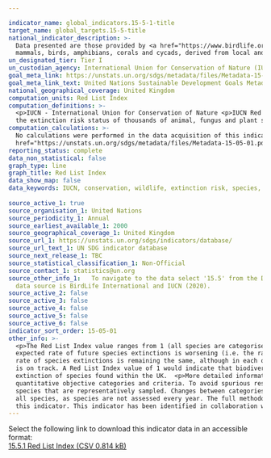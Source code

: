 ```yaml
---

indicator_name: global_indicators.15-5-1-title
target_name: global_targets.15-5-title
national_indicator_description: >-
  Data presented are those provided by <a href="https://www.birdlife.org/redlist">BirdLife International<a/> and the <a href="https://www.iucnredlist.org/">IUCN (2020)<a/> to the UN. The Red List Index is based on global estimates of the extinction risk (IUCN Red List categories) of all
  mammals, birds, amphibians, corals and cycads, derived from local and national data, disaggregated to the national scale and weighted by the proportion of each species's distribution in the country or region.
un_designated_tier: Tier I
un_custodian_agency: International Union for Conservation of Nature (IUCN), BirdLife International (BLI)
goal_meta_link: https://unstats.un.org/sdgs/metadata/files/Metadata-15-05-01.pdf
goal_meta_link_text: United Nations Sustainable Development Goals Metadata (PDF 440 KB)
national_geographical_coverage: United Kingdom
computation_units: Red List Index
computation_definitions: >-
  <p>IUCN - International Union for Conservation of Nature <p>IUCN Red List - The IUCN Red List of Threatened Species is internationally recognised as the most respected and robust inventory of global species conservation status.  It provides a standard and repeatable method for assessing
  the extinction risk status of thousands of animal, fungus and plant species.
computation_calculations: >-
  No calculations were performed in the data acquisition of this indicator as appropriate data was readily available in the final format specified by this indicator. For detail on calculations made prior to acquisition see the <a
  href="https://unstats.un.org/sdgs/metadata/files/Metadata-15-05-01.pdf">global metadata</a>.
reporting_status: complete
data_non_statistical: false
graph_type: line
graph_title: Red List Index
data_show_map: false
data_keywords: IUCN, conservation, wildlife, extinction risk, species, climate change, biodiversity, environment
  
source_active_1: true
source_organisation_1: United Nations
source_periodicity_1: Annual
source_earliest_available_1: 2000
source_geographical_coverage_1: United Kingdom
source_url_1: https://unstats.un.org/sdgs/indicators/database/
source_url_text_1: UN SDG indicator database
source_next_release_1: TBC
source_statistical_classification_1: Non-Official
source_contact_1: statistics@un.org
source_other_info_1:   To navigate to the data select '15.5' from the Data Series, and 'United Kingdom of Great Britain and Northern Ireland' from Countries, then click 'Show table'. Download the excel file using the button below the table for more information, including upper and lower bounds. The original
  data source is BirdLife International and IUCN (2020).
source_active_2: false
source_active_3: false
source_active_4: false
source_active_5: false
source_active_6: false
indicator_sort_order: 15-05-01
other_info: >-
  <p>The Red List Index value ranges from 1 (all species are categorised as ‘Least Concern’) to 0 (all species are categorised as ‘Extinct’), and so indicates how far the set of species has moved overall towards extinction. A downward trend in the Red List Index over time means that the
  expected rate of future species extinctions is worsening (i.e. the rate of biodiversity loss is increasing). An upward trend means that the expected rate of species extinctions is abating (i.e. the rate of biodiversity loss is decreasing), and a horizontal line means that the expected
  rate of species extinctions is remaining the same, although in each of these cases it does not mean that biodiversity loss has stopped. An upward Red List Index trend would indicate that the SDG Target 15.5 of reducing the degradation of natural habitats and protecting threatened species
  is on track. A Red List Index value of 1 would indicate that biodiversity loss has been halted.<p>The Red List Index reported here is based on global classifications for each species. In other words this Index does not indicate risk of extinction within the UK, but rather, risk of global
  extinction of species found within the UK.  <p>More detailed information on trends in UK Biodiversity, including information on the National Red List can be found in the <a href="https://nbn.org.uk/stateofnature2019/reports/">State of Nature Report</a>.<p>The Red List Index is based on
  quantitative objective categories and criteria. To avoid spurious results from biased selection of species, the Red List Index is calculated from taxonomic groups for which all species have been assessed and reassessed, and, for taxonomic groups that that do not fulfil this criteria,
  species that are representatively sampled. Changes between categories reflect geniune improvement or deterioration in status, not as a consequence of changes in taxonomy or knowledge. <p>The Red List Index is calculated on an annual basis, however, this does not reflect re-assessment of
  all species, as species are not assessed every year. The full methodology, and information on limitations can be found in the <a href="https://unstats.un.org/sdgs/metadata/files/Metadata-15-05-01.pdf">global metadata</a> and references therin.<p>  Data follows the UN specification for
  this indicator. This indicator has been identified in collaboration with topic experts.
---
```

Select the following link to download this indicator data in an accessible format:<br>[15.5.1 Red List Index (CSV 0.814 kB)](https://sustainabledevelopment-uk.github.io/sdg-data/data/15-5-1.csv)